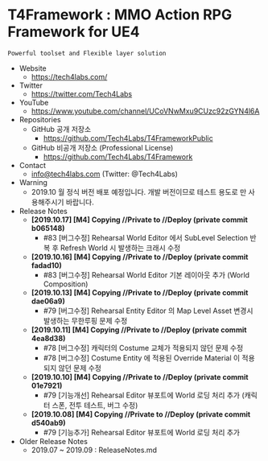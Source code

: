 # T4Framework : MMO Action RPG Framework for UE4
``` 
Powerful toolset and Flexible layer solution
``` 

- Website
  - <https://tech4labs.com/>
- Twitter
  - <https://twitter.com/Tech4Labs>
- YouTube
  - <https://www.youtube.com/channel/UCoVNwMxu9CUzc92zGYN4l6A>
- Repositories
  - GitHub 공개 저장소
    - <https://github.com/Tech4Labs/T4FrameworkPublic>
  - GitHub 비공개 저장소 (Professional License)
    - <https://github.com/Tech4Labs/T4Framework>
- Contact
  - <info@tech4labs.com> (Twitter: @Tech4Labs)
- Warning
  - 2019.10 월 정식 버전 배포 예정입니다. 개발 버전이므로 테스트 용도로 만 사용해주시기 바랍니다.
- Release Notes
  - **[2019.10.17] [M4] Copying //Private to //Deploy (private commit b065148)**
	- #83 [버그수정] Rehearsal World Editor 에서 SubLevel Selection 반복 후 Refresh World 시 발생하는 크래시 수정
  - **[2019.10.16] [M4] Copying //Private to //Deploy (private commit fadad10)**
	- #83 [버그수정] Rehearsal World Editor 기본 레이아웃 추가 (World Composition)
  - **[2019.10.13] [M4] Copying //Private to //Deploy (private commit dae06a9)**
	- #79 [버그수정] Rehearsal Entity Editor 의 Map Level Asset 변경시 발생하는 무한루핑 문제 수정
  - **[2019.10.11] [M4] Copying //Private to //Deploy (private commit 4ea8d38)**
	- #78 [버그수정] 캐릭터의 Costume 교체가 적용되지 않던 문제 수정
	- #78 [버그수정] Costume Entity 에 적용된 Override Material 이 적용되지 않던 문제 수정
  - **[2019.10.10] [M4] Copying //Private to //Deploy (private commit 01e7921)**
	- #79 [기능개선] Rehearsal Editor 뷰포트에 World 로딩 처리 추가 (캐릭터 스폰, 전투 테스트, 버그 수정)
  - **[2019.10.08] [M4] Copying //Private to //Deploy (private commit d540ab9)**
	- #79 [기능추가] Rehearsal Editor 뷰포트에 World 로딩 처리 추가
- Older Release Notes
  - 2019.07 ~ 2019.09 : ReleaseNotes.md
